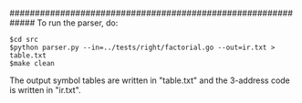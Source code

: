 #############################################################
To run the parser, do:

	$cd src
	$python parser.py --in=../tests/right/factorial.go --out=ir.txt > table.txt
	$make clean

The output symbol tables are written in "table.txt" and the 3-address code is written in "ir.txt".
